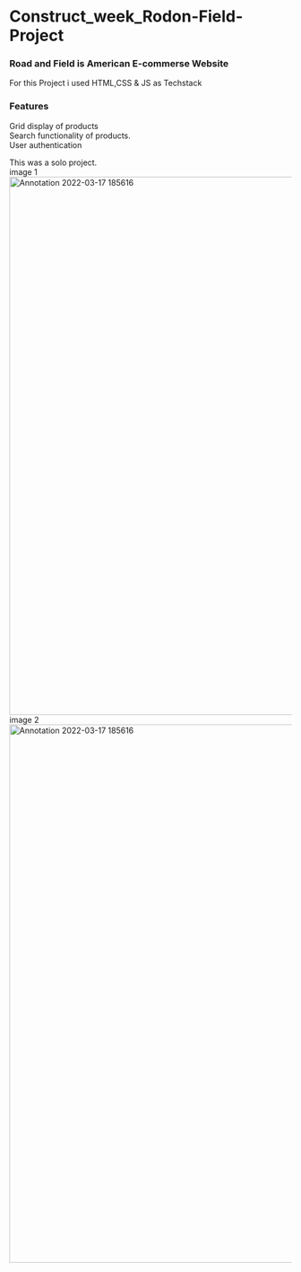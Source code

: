 # Construct_week_Rodon-Field-Project
<h3>Road and Field is American E-commerse Website </h3>
<p>For this Project i used HTML,CSS & JS as Techstack</p>
<h3>Features</h3>
<p>Grid display of products <br>
Search functionality of products.<br>
User authentication <br>
</p>
This was a solo project.

<br>
image 1
<img width="960" alt="Annotation 2022-03-17 185616" src="https://user-images.githubusercontent.com/74128940/158873017-69d2012a-cb19-41d8-9f1c-5d64da8cafb7.png">
<br>
image 2
<img width="960" alt="Annotation 2022-03-17 185616" src="https://user-images.githubusercontent.com/74128940/159645331-2a2412c6-5a4a-4731-a166-89f5de128f0d.png">
